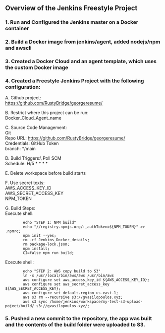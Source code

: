 ## Overview of the Jenkins Freestyle Project

### 1. Run and Configured the Jenkins master on a Docker container

### 2. Build a Docker image from jenkins/agent, added nodejs/npm and awscli

### 3. Created a Docker Cloud and an agent template, which uses the custom Docker image

### 4. Created a Freestyle Jenkins Project with the following configuration:

A. Github project:\
https://github.com/RustyBridge/georgeresume/

B. Restrict where this project can be run:\
Docker_Cloud_Agent_name

C. Source Code Management:\
Git\
Repo URL: https://github.com/RustyBridge/georgeresume/ \
Credentials: GitHub Token\
branch: */main

D. Build Triggers:\ 
Poll SCM\
Schedule: H/5 * * * *

E. Delete workspace before build starts

F. Use secret texts:\
AWS_ACCESS_KEY_ID\
AWS_SECRET_ACCESS_KEY\
NPM_TOKEN

G. Build Steps:\
Execute shell:
```
        echo "STEP 1: NPM build"
        echo "//registry.npmjs.org/:_authToken=${NPM_TOKEN}" >> .npmrc;
        npm init --yes;
        rm -rf Jenkins_Docker_details;
        rm package-lock.json;
        npm install;
        CI=false npm run build;  
```

Ececute shell:
```
        echo "STEP 2: AWS copy build to S3"
        ln -s /usr/local/bin/aws/aws /usr/bin/aws
        aws configure set aws_access_key_id ${AWS_ACCESS_KEY_ID};
        aws configure set aws_secret_access_key ${AWS_SECRET_ACCESS_KEY};
        aws configure set default.region us-east-1;
        aws s3 rm --recursive s3://gvasilopoulos.xyz;
        aws s3 sync /home/jenkins/workspace/my-test-s3-upload-poject/build/ s3://gvasilopoulos.xyz/;
```
### 5. Pushed a new commit to the repository, the app was built and the contents of the build folder were uploaded to S3.